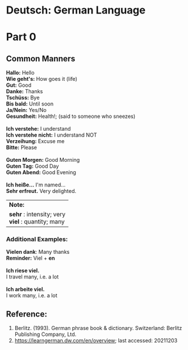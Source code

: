 # Deutsch: German Language
# Part 0
## Common Manners
<b>Hallo:</b> Hello<br/>
<b>Wie geht's:</b> How goes it (life)<br/>
<b>Gut:</b> Good<br/>
<b>Danke:</b> Thanks<br/>
<b>Tschüss:</b> Bye<br/>
<b>Bis bald:</b> Until soon<br/>
<b>Ja/Nein:</b> Yes/No<br/>
<b>Gesundheit:</b> Health!; (said to someone who sneezes)<br/>
<br/>
<b>Ich verstehe:</b> I understand<br/>
<b>Ich verstehe nicht:</b> I understand NOT<br/>
<b>Verzeihung:</b> Excuse me<br/>
<b>Bitte:</b> Please<br/>
<br/>
<b>Guten Morgen:</b> Good Morning<br/>
<b>Guten Tag:</b> Good Day<br/>
<b>Guten Abend:</b> Good Evening<br/>
<br/>
<b>Ich heiße...</b> I'm named...<br/>
<b>Sehr erfreut.</b> Very delighted.<br/>

<table>
  <tr>
     <td>
      <b>Note:</b>
    </td>
  </tr>
  <tr>
    <td>
      <b>sehr</b> : intensity; very<br/>
      <b>viel</b> : quantity; many<br/>
    </td>
  </tr>
</table>

### Additional Examples:
<b>Vielen dank</b>: Many thanks<br/>
<b>Reminder:</b> Viel + <b>en</b><br/>
<br/>
<b>Ich riese viel.</b><br/>
I travel many, i.e. a lot<br/>
<br/>
<b>Ich arbeite viel.</b><br/>
I work many, i.e. a lot<br/>
  
## Reference:
1) Berlitz. (1993). German phrase book & dictionary. Switzerland: Berlitz Publishing Company, Ltd.<br/>
2) https://learngerman.dw.com/en/overview; last accessed: 20211203
